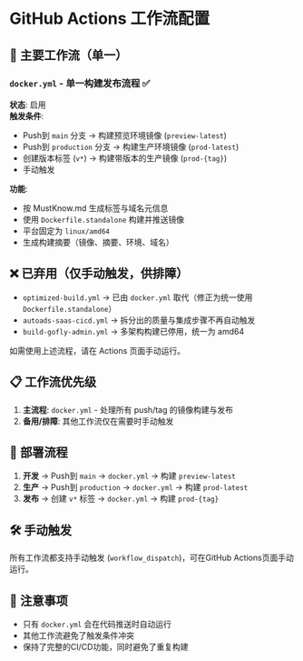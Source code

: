 # GitHub Actions 工作流配置

## 🚀 主要工作流（单一）

### `docker.yml` - 单一构建发布流程 ✅
**状态**: 启用  
**触发条件**: 
- Push到 `main` 分支 → 构建预览环境镜像 (`preview-latest`)
- Push到 `production` 分支 → 构建生产环境镜像 (`prod-latest`)
- 创建版本标签 (`v*`) → 构建带版本的生产镜像 (`prod-{tag}`)
- 手动触发

**功能**:
- 按 MustKnow.md 生成标签与域名元信息
- 使用 `Dockerfile.standalone` 构建并推送镜像
- 平台固定为 `linux/amd64`
- 生成构建摘要（镜像、摘要、环境、域名）

## ❌ 已弃用（仅手动触发，供排障）

- `optimized-build.yml` → 已由 `docker.yml` 取代（修正为统一使用 `Dockerfile.standalone`）
- `autoads-saas-cicd.yml` → 拆分出的质量与集成步骤不再自动触发
- `build-gofly-admin.yml` → 多架构构建已停用，统一为 amd64

如需使用上述流程，请在 Actions 页面手动运行。

## 📋 工作流优先级

1. **主流程**: `docker.yml` - 处理所有 push/tag 的镜像构建与发布
2. **备用/排障**: 其他工作流仅在需要时手动触发

## 🔄 部署流程

1. **开发** → Push到 `main` → `docker.yml` → 构建 `preview-latest`
2. **生产** → Push到 `production` → `docker.yml` → 构建 `prod-latest`
3. **发布** → 创建 `v*` 标签 → `docker.yml` → 构建 `prod-{tag}`

## 🛠️ 手动触发

所有工作流都支持手动触发 (`workflow_dispatch`)，可在GitHub Actions页面手动运行。

## 📝 注意事项

- 只有 `docker.yml` 会在代码推送时自动运行
- 其他工作流避免了触发条件冲突
- 保持了完整的CI/CD功能，同时避免了重复构建

